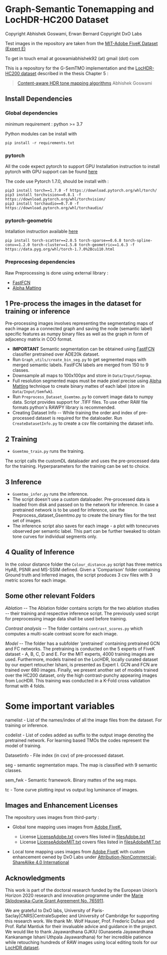 
# Graph-Semantic Tonemapping and LocHDR-HC200 Dataset 

Copyright Abhishek Goswami, Erwan Bernard
Copyright DxO Labs

Test images in the repository are taken from the [MIT-Adobe FiveK Dataset (Expert E)](https://data.csail.mit.edu/graphics/fivek/)

To get in touch email at goswamiabhishek92 (at) gmail (dot) com

This is a repository for the G-SemTMO implementation and the [LocHDR-HC200 dataset](<Data/LocHDR and HC200/LocHDR LR catalog.zip>) described in the thesis Chapter 5 :
>[Content-aware HDR tone mapping algorithms](https://www.theses.fr/s222174)
  Abhishek Goswami

## Install Dependencies

### Global dependencies

minimum requirement : python >= 3.7

Python modules can be install with
```
pip install -r requirements.txt
```

### pytorch

All the code expect pytorch to support GPU
Installation instruction to install pytorch with GPU support can be found [here](https://pytorch.org/get-started/locally/)

The code use Pytorch 1.7.0, should be install with :
```
pip3 install torch==1.7.0 -f https://download.pytorch.org/whl/torch/
pip3 install torchvision==0.8.1 -f https://download.pytorch.org/whl/torchvision/
pip3 install torchaudio==0.7.0 -f https://download.pytorch.org/whl/torchaudio/
```

### pytorch-geometric

Intallation instruction available [here](https://pytorch-geometric.readthedocs.io/en/latest/notes/installation.html)
```
pip install torch-scatter==2.0.5 torch-sparse==0.6.8 torch-spline-conv==1.2.0 torch-cluster==1.5.8 torch-geometric==1.6.3 -f https://data.pyg.org/whl/torch-1.7.0%2Bcu110.html
```

### Preprocesing dependencies

Raw Preprocessing is done using external library :
- [FastFCN](https://github.com/wuhuikai/FastFCN)
- [Alpha Matting](https://github.com/np-csu/AlphaMatting)


## 1 Pre-process the images in the dataset for training or inference

Pre-processing images involves representing the segmentating maps of each image as a connected graph and saving the node (semantic label)
specific features as numpy binary files as well as the graph in form of adjacency matrix in COO format.

- **IMPORTANT** Semantic segmentation can be obtained using [FastFCN](https://github.com/wuhuikai/FastFCN) classifier pretrained over ADE20k dataset.
- Run `Graph_utils/create_bin_seg.py` to get segmented maps with merged semantic labels. FastFCN labels are merged from 150 to 9 classes.
- Downsample all maps to 100x100px and store in `Data/Input/Segmap`.
- Full resolution segmented maps must be made pixel precise using [Alpha Matting](https://github.com/np-csu/AlphaMatting) technique to create binary mattes of each label (store in `Data/Input/Semfwk`).
- Run `Preprocess_Dataset_Gsemtmo.py` to convert image data to numpy data. Script provides support for .TIFF files. To use other RAW file formats python's RAWPY library is recommended.
- Creating Dataset Info -- While training the order and index of pre-processed dataset is required for the dataloader. Run `CreateDatasetInfo.py` to create
a csv file containing the dataset info.


## 2 Training

- `Gsemtmo_train.py` runs the training.

The script calls the customDL dataloader and uses the pre-processed data for the training. Hyperparameters for the training can be set to
choice.

## 3 Inference

- `Gsemtmo_infer.py` runs the inference.
- The script doesn't use a custom dataloader. Pre-processed data is loaded from disk and passed on to the network for inference. In case
a pretrained network is to be used for inference, use the Preprocess_dataset_Gsemtmo.py to create the binary files for the test set of
images.
- The inference script also saves for each image - a plot with tonecurves observed per semantic label. This part can be further tweaked to
obtain tone curves for individual segments only.

## 4 Quality of Inference

In the colour distance folder the `Colour_distance.py` script has three metrics HyAB, PSNR and MS-SSIM defined.
Given a 'Comparison' folder containing Ground truth and Inferred images, the script produces 3 csv files with 3 metric scores for each
image.

## Some other relevant Folders

*Ablation* --
The Ablation folder contains scripts for the two ablation studies -- their training and respective inference script. The previously used
script for preprocessing image data shall be used before training.

*Contrast analysis* --
The folder contains `contrast_scores.py` which computes a multi-scale contrast score for each image.

*Model* --
The folder has a subfolder 'pretrained' containing pretrained GCN and FC networks. The pretraining is conducted on the 5 experts of FiveK
dataset - A, B, C, D and E.
For the MIT experts, 4000 training images are used.
Furthermore, models trained on the LocHDR, locally curated dataset by our expert retoucher Ishani, is presented as Expert I. GCN and FCN
are trained over 680 images.
Finally, we present another set of models trained over the HC200 dataset, only the high contrast-punchy appearing images from LocHDR.
This training was conducted in a K-Fold cross validation format with 4 folds.

# Some important variables

namelist - List of the names/index of all the image files from the dataset. For training or inference.

codelist - List of codes added as suffix to the output image denoting the pretrained network. For learning based TMOs the codes represent
the model of training.

Datasetinfo - File index (in csv) of pre-processed dataset.

seg - semantic segmentation maps. The map is classified with 9 semantic classes.

sem_fwk - Semantic framework. Binary mattes of the seg maps.

tc - Tone curve plotting input vs output log luminance of images.

## Images and Enhancement Licenses

The repository uses images from third-party :
- Global tone mapping uses images from [Adobe FiveK](https://data.csail.mit.edu/graphics/fivek/),
  - License [LicenseAdobe.txt](https://data.csail.mit.edu/graphics/fivek/legal/LicenseAdobe.txt) covers files listed in [filesAdobe.txt](https://data.csail.mit.edu/graphics/fivek/legal/filesAdobe.txt)
  - License [LicenseAdobeMIT.txt](https://data.csail.mit.edu/graphics/fivek/legal/LicenseAdobeMIT.txt) covers files listed in [filesAdobeMIT.txt](https://data.csail.mit.edu/graphics/fivek/legal/filesAdobeMIT.txt)

- Local tone mapping uses images from [Adobe FiveK](https://data.csail.mit.edu/graphics/fivek/) with custom enhancement owned by DxO Labs under [Attribution-NonCommercial-ShareAlike 4.0 International
](LICENSE)


## Acknowledgments

This work is part of the doctoral research funded by the European Union’s Horizon 2020 research and innovation programme under the [Marie Sklodowska-Curie Grant Agreement No. 765911](https://www.realvision-itn.eu/).

We are grateful to DxO labs, University of Paris-Saclay|CNRS|CentraleSupelec and University of Cambridge for supporting this research work. We thank Mr. Wolf Hauser, Prof. Frederic Dufaux and Prof. Rafal Mantiuk
for their invaluable advice and guidance in the project.  
We would like to thank Jayawardhana GJKIU (Gunaseela Jayawardhana Kankanamge Ishani Uthpala Jayawardhana) for her incredible patience while retouching hundreds of RAW images using local editing tools for our [LocHDR dataset](<Data/LocHDR and HC200/LocHDR LR catalog.zip>).